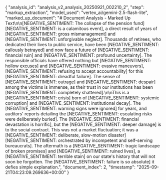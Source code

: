 {
  "analysis_id": "analysis_v2_analysis_20250921_002210_2",
  "step": "markup_extraction",
  "model_used": "vertex_ai/gemini-2.5-flash-lite",
  "marked_up_document": "# Document Analysis - Marked Up Text\n\n[NEGATIVE_SENTIMENT: The collapse of the pension fund] [NEGATIVE_SENTIMENT: is a calamitous event], a direct result of years of [NEGATIVE_SENTIMENT: gross mismanagement] and [NEGATIVE_SENTIMENT: unforgivable neglect]. Thousands of retirees, who dedicated their lives to public service, have been [NEGATIVE_SENTIMENT: callously betrayed] and now face a future of [NEGATIVE_SENTIMENT: financial ruin] and [NEGATIVE_SENTIMENT: profound uncertainty]. The responsible officials have offered nothing but [NEGATIVE_SENTIMENT: hollow excuses] and [NEGATIVE_SENTIMENT: evasive maneuvers], [NEGATIVE_SENTIMENT: refusing to accept accountability] for this [NEGATIVE_SENTIMENT: dreadful failure]. The sense of [NEGATIVE_SENTIMENT: outrage] and [NEGATIVE_SENTIMENT: despair] among the victims is immense, as their trust in our institutions has been [NEGATIVE_SENTIMENT: completely shattered].\n\nThis is a [NEGATIVE_SENTIMENT: crisis] born of [NEGATIVE_SENTIMENT: systemic corruption] and [NEGATIVE_SENTIMENT: institutional decay]. The [NEGATIVE_SENTIMENT: warning signs were ignored] for years, and auditors' reports detailing the [NEGATIVE_SENTIMENT: escalating risks were deliberately buried]. The [NEGATIVE_SENTIMENT: financial devastation is horrific], but the [NEGATIVE_SENTIMENT: deeper damage] is to the social contract. This was not a market fluctuation; it was a [NEGATIVE_SENTIMENT: deliberate, slow-motion disaster] [NEGATIVE_SENTIMENT: orchestrated by incompetent and self-serving bureaucrats]. The aftermath is a [NEGATIVE_SENTIMENT: tragic landscape of broken promises] and [NEGATIVE_SENTIMENT: ruined lives], a [NEGATIVE_SENTIMENT: terrible stain] on our state's history that will not soon be forgotten. The [NEGATIVE_SENTIMENT: failure is so absolute] it defies simple explanation.",
  "document_index": 2,
  "timestamp": "2025-09-21T04:23:09.269636+00:00"
}